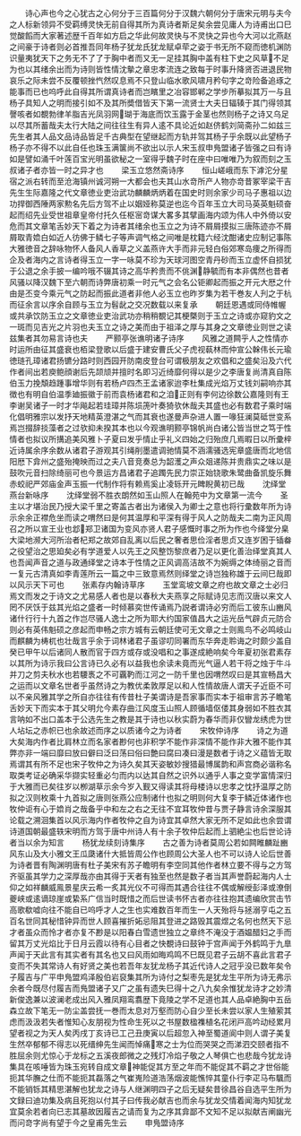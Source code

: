 <!-- { "loadSidebar": true } -->
　　诗心声也今之心犹古之心何分于三百篇何分于汉魏六朝何分于唐宋元明与夫今之人标新领异不受羁缚灵快无前自得其所为真诗者斯足矣余尝见庸人为诗甫出口巳觉酸饀而大家著述歴千百年如方启之华此何故灵快与不灵快之异也今大河以北燕赵之间豪于诗者则必首推吾同年杨子犹龙氏犹龙赋卓荦之姿于书无所不窥而徳机渊防识量夷犹天下之务无不了了于胸中者而又无一足挂其胸中盖有柱下史之风草不足为也以其绪余出而为诗则皆性情沈摰之章忠孝流连之致每于时事升降贤否进退民物哀乐之际未尝不反覆顿挫忾然叹息焉不只登山临水歌风啸月矜句字之竒险备追琢之能事而已也呜呼此自得其所谓真诗者而岂矉里之冶容邯郸之学步所摹拟其万一与且杨子具知人之明而接引如不及其所奬借皆天下第一流贤士大夫日辐辏于其门得领其謦咳者如覩勃律羊脂吉光凤羽网瑚于海底而饮玉露于金茎也然则杨子之诗又乌足以尽其所蓄哉夫太行大陆之间往往生有异人逺不具论近如赵侪鹤刘简斋孙二如兹三先生者其人品文品诗品皆足千古典型在望继起而方轨并驾其杨子乎余既以此望杨子杨子亦不得不以此自任也珠玉满箧尚不欲出以示人宋玉叔申鳬盟诸子皆强之曰有诗如是譬如涌千叶莲百宝光明虽欲秘之一室得乎魏子时在座中曰唯唯乃为叙而刻之玉叔诸子者亦皆一时之异才也
　　梁玉立悠然斋诗序
　　恒山嵯峨而东下滹沱分星宿之派右转而至沧海镇州诚河朔一大都会也夫其山水竒所产人物亦竒昔冢宰梁干吉先生生际嘉隆之代文章徳业吏治武功麟麟炳炳着在国史时则余家少司马子惠祖以边功捍御西陲两家勲名先后方驾不止以姻娅称莫逆也迄今百年玉立大司马英英魁硕奋起而绍先业受世祖章皇帝付托久任枢宻竒谋大畧多其擘画海内颂为伟人中外倚以安危而其文章笔舌妙天下着之为诗者其绪余也玉立之为诗不屑屑摸拟三唐陈迹亦不屑屑取青嫓白如近人彷佛于鳞七子等声调气格之间唯是枕籍六经沈酣诸史应制记事陈大雅徳音之辞咏物怀人备风人香草之义盖燕许大手而非元轻白俗郊寒岛痩之所得而企及者海内之言诗者得玉立一字一咏莫不珍为天球河图空青丹砂而玉立虚怀自损犹于公退之余手披一编吟哦不辍其诗之高华矜贵而不佻渊静毓而有本非偶然也昔者风骚以降汉魏下至六朝而诗弊唐初乘一时元气之会名公钜卿起而振之开元大厯之什由是丕变今乘元气之防起而振此道者非他人必玉立也昨岁集为若干巻友人刋之于杭而征余言以序余自顾与玉立为髫龀之交况数载以来复承
　　朝廷恩遇或同侍帷幄或共承饮防玉立之文章徳业吏治武功亦稍稍覩记其梗槩则于玉立之诗或亦窥豹文之一斑而见吉光之片羽也夫玉立之诗之美而由于祖泽之厚与其身之文章徳业则世之读兹集者其勿易言诗也夫
　　严颢亭张谯明诸子诗序
　　风雅之道闗乎人之性情亦时运所由征其盛衰也栢梁登歌以后盛于建安曹氏父子虎视蓻林而仲宣公榦伟长元瑜徳琏孔璋诸君扬镳分路时则西园开防南皮登台可谓极朋友之欢倡和之盛矣沿及六代作者间出若庾鲍顔谢后先颉颃并擅时名即习近绮靡何得以是少之李唐复尚清真自陈伯玉力挽頽趋踵事增华则有若杨卢四杰王孟诸家迨李杜集成光焰万丈钱刘嗣响亦其徴也有明自伯温季廸振徽于前而袁杨诸君和之洎正则有李何边徐数公嘉隆则有王李谢吴诸子一时才华飚起若珪璋并陈埙箎叶奏猗欤休哉夫其盛也必有数君子乘时端化倡明雅宗以发抒天地精英澄湛之气而其衰也遂曼声杂进人置一喙狂澜莫砥世变系焉岂掇辞掞藻者之过欤抑未揆其本也以今观谯明颢亭锦帆尚白诸公皆当世之笃于性情者也拟议所搆追美风雅卜子夏曰发乎情止乎礼义四始之归殆庶几焉暇日以所彚梓近诗属余序余数从诸君子游观其引绳削墨遣调驰情莫不涵濡骚选宪章盛唐而北地信阳厯下弇州之盛殆掩映而过之夫八音竞奏总为韶濩之声众爼递陈并贵鼎实之味以是鼓吹元音扫除绮丽可也今景运方昌诸君子追躅先民力崇正始铙歌朱鹭曲备凯旋乐舞赤蛟祀严郊庙金声玉振一代制作将有赖焉奚止凌轹开元睥睨黄初已哉
　　沈绎堂燕台新咏序
　　沈绎堂弱不胜衣朗然如玉山照人在翰苑中为文章第一流今
　　圣主以才堪治民乃授大梁千里之寄盖古者出为诸侯入为卿士之意也将行彚数年所为诗示余余正襟危坐而读之喟然曰是何其温厚和平深有得于风人之防哉夫二南为正风周召之所以宣王业也邶郑卫诸国为变风亦贤人君子感慨时事之所为作也今绎堂分臬大梁地濒大河所治者杞郑之故郊自乱离以后民之奢者思俭淫者思贞又连岁困于锸畚之役望治之思廹矣必有学道爱人以先王之风整饬黎庶者乃足以更化善治绎堂真其人也吾闻声音之道与政通绎堂之诗本于性情之正风调高洁故不为婉缛之体绮丽之音而一复元古清真如李青莲所云一篇之中三致意焉然则绎堂之诗岂独称雄于云间巳哉即以风示天下可也
　　张素存内翰诗草序
　　玉堂鸾坡文章之府也故文章之士必归焉文而发之于诗文之尤易感人者也是以春秋大夫燕享之际赋诗见志而汉唐以来文人罔不厌饫于兹其光焰之盛者一时倾慕奕世传诵焉乃説者谓诗必穷而后工彼东山豳风诸什行行十九首之作岂尽骚人逸士之所为耶大约国家值昌大之运光岳气辟贞元防合则必有英伟魁硕之彦起而申畅之宗方城有云朝廷使可无文章之士则鳯鸟不必鸣岐山而麒麟为梼杌也壮哉言乎余于词林诸君子虽谬叨同署而东华奔走聆诲之时颇少盖自癸已甲午以后诸同人散而官于四方或存或没唱和之事遂成絶响矣今年夏初张君素存以其所为诗示我曰公言诗已久必有以益我也余读未竟而光气逼人若干将之烛于牛斗并刀之剪夫秋水也若騕褭之不可覊靮而江河之一防千里也因喟然叹曰是其宣畅昌大之运而以文章名世者乎虽然诗之为教优柔敦厚足以和人性情故唐人谓天子近臣不可以不亲风雅其学之所自亦往往有传昔杜子美谓诗是吾家事而实本于祖审言苏子瞻笔舌妙天下而实本于其父明允今素存曲江风度玉山照人顾循墙伛偻其身弱如不胜衣其言呐如不出口盖本于公选先生之教是其于诗也以秋实蔚为春华而非仅矕龙绣虎为世人坫坛之赤帜已也余故述而序之以质诸今之为诗者
　　宋牧仲诗序
　　诗之为道大矣海内作者比肩林立而名家者尠何也非积学不能作非深情不能作非大雅不能作其弊亦非一端曰靡曰放曰僻曰泛曰荡曰俗曰艶曰腐曰凑曰漫是数者于诗之义蕴皆无取焉谓其有所不足也宋子牧仲之为诗久矣其天姿敏妙搜猎最博属韵和声宫商必谐称名取类考证必确采华撷实轻重必匀而内以达其自然之识外以通乎人事之变学富情深归于大雅而已矣往岁以栁湖草示余今岁入觐又得读其将母楼诗以忠孝之忱抒温厚之防拟之汉则枚乘十九首拟之唐则张燕公应制诸什也拟之明则何大复李于鳞近体诸作也牧仲讵有心于嫓肖之哉备乎中和左之右之无往不宜耳牧仲昔与贾子静言诗余深服其论载之溯洄集首以风示海内作者牧仲之自为诗宜其卓然大家无所不足如此也余尝谓诗道国朝最盛轶宋明而方驾于唐中州诗人有十余子牧仲后起而上驷絶尘也后世论诗者当以余为知言
　　杨犹龙续刻诗集序
　　古之善为诗者莫周公若如闗睢麟趾豳风东山及大小雅文王瓜瓞诸什大抵皆周公作也顾周公大圣人也不可以诗人论后世善为诗者晋有陶渊明唐有杜子美宋有苏子瞻明有李空同其他作者林立要不得与之方驾齐驱虽其学力之深厚哉亦由其得于天者有独至也然是数子者当其声誉蔚起海内人士仰之如祥麟威鳯景星庆云希一炙其光仪不可得而其遇合往往不偶或解绶彭泽或潦倒夔峡或逺谪琼崖或絷系广信当时既惜之而后世读书怀古者亦往往抱其遗编欣赏击节高歌欷嘘向往不能自已呜呼才人之生也实难数百年而生一人天殆将与拯溺亨屯之五百名世同其秘惜钟异而世人顾喜摧折妬忌阻其登进之路毁其震煜之名何也然天下忌才者虽众而怜才者亦复不尠是以阳春白雪遗世独立之章终不淹没于酒媪醋妇之手而留其万丈光焰比于日月云霞以待有心目者之快覩诗曰鼓钟于宫声闻于外鹤鸣于九臯声闻于天此言有其实者有其名也又曰风雨如晦鸡鸣不巳既见君子云胡不喜此言君子变而不失其常诗人有好贤之美也若吾年友犹龙杨子其近代诗人之冠乎没已数年矣令子履吉与广平申鳬盟鸡泽殷伯岩裒集其所为诗付之梨枣先是犹龙生平所为诗无弗示余者今既尽付履吉而鳬盟诸子又广之虽有遗失巳得十之八九矣余惟犹龙诗才之妙清新俊逸兼以波澜老成出风入雅凤翔鸾翥歴下竟陵之学不足道也其人品卓絶胸中五岳森立故下笔无一防尘盖尝抚一巻而太息对万壑而防心自少至长未尝以家人生殖萦其虑而汲汲若失者惟知心友朋视为性命生死以之书屋数楹襍植名花闭戸高吟动经累月望者视之为天人矣丙戌丁亥诗已工己丑庚寅以后超忽入神至蜀道阆中则人谓子美复生然卒郁郁不得志以死缙绅先生闻而悼痛寒之士为位而哭哭之而涕泗交颐者指不胜屈余则尤惊心于龙标之五溪夜郎微之之残灯冷焰子敬之人琴俱亡也悲哉今犹龙诗集具在咳唾皆为珠玉宛转自成文章神能促其方至之年而不能促其不羁之才世俗能扼其华膴之仕而不能扼其磊落之气崔嵬险道浩荡烟波能憔悴其童仆行李疋马布颿而不能销铄其精思湛解也犹龙之诗与人继渊明四子之后无疑矣昔徐昌谷自选平生所为文録曰迪功集及病且死抱以付其子曰传我必献吉也而余与犹龙交情着闻海内知犹龙宜莫余若者向已志其墓故因履吉之请而复为之序其弇鄙不文知不足以拟献吉阐幽光而问竒字尚有望于今之皇甫先生云
　　申鳬盟诗序
